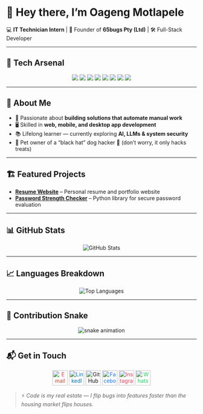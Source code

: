 <!--
**oagengmotlapele/oagengmotlapele** is a ✨ _special_ ✨ repository because its `README.md` (this file) appears on your GitHub profile.

Here are some ideas to get you started:

- 🔭 I’m currently working on ...
- 🌱 I’m currently learning ...
- 👯 I’m looking to collaborate on ...
- 🤔 I’m looking for help with ...
- 💬 Ask me about ...
- 📫 How to reach me: ...
- 😄 Pronouns: ...
- ⚡ Fun fact: ...
-->

# 👋 Hey there, I’m Oageng Motlapele  

💻 **IT Technician Intern** | 🏢 Founder of **65bugs Pty (Ltd)** | 🛠 Full-Stack Developer  

---

## 🚀 Tech Arsenal
<p align="center">
  <img src="https://img.shields.io/badge/Frontend-CSS3-blue?logo=css3&logoColor=white" />
  <img src="https://img.shields.io/badge/Frontend-Bootstrap-563d7c?logo=bootstrap&logoColor=white" />
  <img src="https://img.shields.io/badge/Language-Python-3776AB?logo=python&logoColor=white" />
  <img src="https://img.shields.io/badge/Language-Java-007396?logo=java&logoColor=white" />
  <img src="https://img.shields.io/badge/Language-JavaScript-F7DF1E?logo=javascript&logoColor=black" />
  <img src="https://img.shields.io/badge/Database-MySQL-4479A1?logo=mysql&logoColor=white" />
  <img src="https://img.shields.io/badge/Database-SQLite-003B57?logo=sqlite&logoColor=white" />
  <img src="https://img.shields.io/badge/Database-PostgreSQL-336791?logo=postgresql&logoColor=white" />
</p>

---

## 📌 About Me  
- 🎯 Passionate about **building solutions that automate manual work**  
- 🖥 Skilled in **web, mobile, and desktop app development**  
- 📚 Lifelong learner — currently exploring **AI, LLMs & system security**  
- 🐶 Pet owner of a “black hat” dog hacker 🐾 (don’t worry, it only hacks treats)  

---

## 🏗 Featured Projects  
- **[Resume Website](https://deburgers.pythonanywhere.com/bdf-comapnies6565)** – Personal resume and portfolio website  
- **[Password Strength Checker](https://pypi.org/project/password-strength-checker-pro/0.1.0/)** – Python library for secure password evaluation  

---

## 📊 GitHub Stats
<p align="center">
  <img src="https://github-readme-stats.vercel.app/api?username=oagengmotlapele&show_icons=true&theme=radical" alt="GitHub Stats" />
</p>

---

## 📈 Languages Breakdown
<p align="center">
  <img src="https://github-readme-stats.vercel.app/api/top-langs/?username=oagengmotlapele&layout=compact&theme=tokyonight" alt="Top Languages" />
</p>

---

## 🐍 Contribution Snake
<p align="center">
  <img src="https://github.com/oagengmotlapele/oagengmotlapele/blob/output/github-contribution-grid-snake.svg" alt="snake animation" />
</p>

---

## 📬 Get in Touch  
<p align="center">
  <a href="mailto:oagengmtlapele@gmail.com" title="Email"><img src="https://cdn.jsdelivr.net/npm/simple-icons@v8/icons/gmail.svg" alt="Email" width="40" height="40" style="color:#D14836"/></a>
  <a href="https://www.linkedin.com/in/oageng-motlapele-853387264/" title="LinkedIn"><img src="https://cdn.jsdelivr.net/npm/simple-icons@v8/icons/linkedin.svg" alt="LinkedIn" width="40" height="40" style="color:#0077B5"/></a>
  <a href="https://github.com/oagengmotlapele" title="GitHub"><img src="https://cdn.jsdelivr.net/npm/simple-icons@v8/icons/github.svg" alt="GitHub" width="40" height="40" style="color:#181717"/></a>
  <a href="https://web.facebook.com/peacedodobane.sechele" title="Facebook"><img src="https://cdn.jsdelivr.net/npm/simple-icons@v8/icons/facebook.svg" alt="Facebook" width="40" height="40" style="color:#1877F2"/></a>
  <a href="https://www.instagram.com/oagengmotlapele/" title="Instagram"><img src="https://cdn.jsdelivr.net/npm/simple-icons@v8/icons/instagram.svg" alt="Instagram" width="40" height="40" style="color:#E4405F"/></a>
  <a href="https://wa.me/26772693981" title="WhatsApp"><img src="https://cdn.jsdelivr.net/npm/simple-icons@v8/icons/whatsapp.svg" alt="WhatsApp" width="40" height="40" style="color:#25D366"/></a>
</p>




> ⚡ *Code is my real estate — I flip bugs into features faster than the housing market flips houses.*

